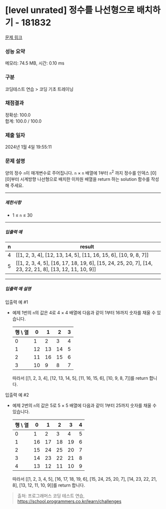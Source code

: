 # [level unrated] 정수를 나선형으로 배치하기 - 181832 

[문제 링크](https://school.programmers.co.kr/learn/courses/30/lessons/181832) 

### 성능 요약

메모리: 74.5 MB, 시간: 0.10 ms

### 구분

코딩테스트 연습 > 코딩 기초 트레이닝

### 채점결과

정확성: 100.0<br/>합계: 100.0 / 100.0

### 제출 일자

2024년 1월 4일 19:55:11

### 문제 설명

<p style="user-select: auto !important;">양의 정수 <code style="user-select: auto !important;">n</code>이 매개변수로 주어집니다. <code style="user-select: auto !important;">n</code> × <code style="user-select: auto !important;">n</code> 배열에 1부터 <code style="user-select: auto !important;">n</code><sup style="user-select: auto !important;">2</sup> 까지 정수를 인덱스 [0][0]부터 시계방향 나선형으로 배치한 이차원 배열을 return 하는 solution 함수를 작성해 주세요.</p>

<hr style="user-select: auto !important;">

<h5 style="user-select: auto !important;">제한사항</h5>

<ul style="user-select: auto !important;">
<li style="user-select: auto !important;">1 ≤ <code style="user-select: auto !important;">n</code> ≤ 30</li>
</ul>

<hr style="user-select: auto !important;">

<h5 style="user-select: auto !important;">입출력 예</h5>
<table class="table" style="user-select: auto !important;">
        <thead style="user-select: auto !important;"><tr style="user-select: auto !important;">
<th style="user-select: auto !important;">n</th>
<th style="user-select: auto !important;">result</th>
</tr>
</thead>
        <tbody style="user-select: auto !important;"><tr style="user-select: auto !important;">
<td style="user-select: auto !important;">4</td>
<td style="user-select: auto !important;">[[1, 2, 3, 4], [12, 13, 14, 5], [11, 16, 15, 6], [10, 9, 8, 7]]</td>
</tr>
<tr style="user-select: auto !important;">
<td style="user-select: auto !important;">5</td>
<td style="user-select: auto !important;">[[1, 2, 3, 4, 5], [16, 17, 18, 19, 6], [15, 24, 25, 20, 7], [14, 23, 22, 21, 8], [13, 12, 11, 10, 9]]</td>
</tr>
</tbody>
      </table>
<hr style="user-select: auto !important;">

<h5 style="user-select: auto !important;">입출력 예 설명</h5>

<p style="user-select: auto !important;">입출력 예 #1</p>

<ul style="user-select: auto !important;">
<li style="user-select: auto !important;"><p style="user-select: auto !important;">예제 1번의 <code style="user-select: auto !important;">n</code>의 값은 4로 4 × 4 배열에 다음과 같이 1부터 16까지 숫자를 채울 수 있습니다.</p>
<table class="table" style="user-select: auto !important;">
        <thead style="user-select: auto !important;"><tr style="user-select: auto !important;">
<th style="user-select: auto !important;">행 \ 열</th>
<th style="user-select: auto !important;">0</th>
<th style="user-select: auto !important;">1</th>
<th style="user-select: auto !important;">2</th>
<th style="user-select: auto !important;">3</th>
</tr>
</thead>
        <tbody style="user-select: auto !important;"><tr style="user-select: auto !important;">
<td style="user-select: auto !important;">0</td>
<td style="user-select: auto !important;">1</td>
<td style="user-select: auto !important;">2</td>
<td style="user-select: auto !important;">3</td>
<td style="user-select: auto !important;">4</td>
</tr>
<tr style="user-select: auto !important;">
<td style="user-select: auto !important;">1</td>
<td style="user-select: auto !important;">12</td>
<td style="user-select: auto !important;">13</td>
<td style="user-select: auto !important;">14</td>
<td style="user-select: auto !important;">5</td>
</tr>
<tr style="user-select: auto !important;">
<td style="user-select: auto !important;">2</td>
<td style="user-select: auto !important;">11</td>
<td style="user-select: auto !important;">16</td>
<td style="user-select: auto !important;">15</td>
<td style="user-select: auto !important;">6</td>
</tr>
<tr style="user-select: auto !important;">
<td style="user-select: auto !important;">3</td>
<td style="user-select: auto !important;">10</td>
<td style="user-select: auto !important;">9</td>
<td style="user-select: auto !important;">8</td>
<td style="user-select: auto !important;">7</td>
</tr>
</tbody>
      </table>
<p style="user-select: auto !important;">따라서 [[1, 2, 3, 4], [12, 13, 14, 5], [11, 16, 15, 6], [10, 9, 8, 7]]를 return 합니다.</p></li>
</ul>

<p style="user-select: auto !important;">입출력 예 #2</p>

<ul style="user-select: auto !important;">
<li style="user-select: auto !important;"><p style="user-select: auto !important;">예제 2번의 <code style="user-select: auto !important;">n</code>의 값은 5로 5 × 5 배열에 다음과 같이 1부터 25까지 숫자를 채울 수 있습니다.</p>
<table class="table" style="user-select: auto !important;">
        <thead style="user-select: auto !important;"><tr style="user-select: auto !important;">
<th style="user-select: auto !important;">행 \ 열</th>
<th style="user-select: auto !important;">0</th>
<th style="user-select: auto !important;">1</th>
<th style="user-select: auto !important;">2</th>
<th style="user-select: auto !important;">3</th>
<th style="user-select: auto !important;">4</th>
</tr>
</thead>
        <tbody style="user-select: auto !important;"><tr style="user-select: auto !important;">
<td style="user-select: auto !important;">0</td>
<td style="user-select: auto !important;">1</td>
<td style="user-select: auto !important;">2</td>
<td style="user-select: auto !important;">3</td>
<td style="user-select: auto !important;">4</td>
<td style="user-select: auto !important;">5</td>
</tr>
<tr style="user-select: auto !important;">
<td style="user-select: auto !important;">1</td>
<td style="user-select: auto !important;">16</td>
<td style="user-select: auto !important;">17</td>
<td style="user-select: auto !important;">18</td>
<td style="user-select: auto !important;">19</td>
<td style="user-select: auto !important;">6</td>
</tr>
<tr style="user-select: auto !important;">
<td style="user-select: auto !important;">2</td>
<td style="user-select: auto !important;">15</td>
<td style="user-select: auto !important;">24</td>
<td style="user-select: auto !important;">25</td>
<td style="user-select: auto !important;">20</td>
<td style="user-select: auto !important;">7</td>
</tr>
<tr style="user-select: auto !important;">
<td style="user-select: auto !important;">3</td>
<td style="user-select: auto !important;">14</td>
<td style="user-select: auto !important;">23</td>
<td style="user-select: auto !important;">22</td>
<td style="user-select: auto !important;">21</td>
<td style="user-select: auto !important;">8</td>
</tr>
<tr style="user-select: auto !important;">
<td style="user-select: auto !important;">4</td>
<td style="user-select: auto !important;">13</td>
<td style="user-select: auto !important;">12</td>
<td style="user-select: auto !important;">11</td>
<td style="user-select: auto !important;">10</td>
<td style="user-select: auto !important;">9</td>
</tr>
</tbody>
      </table>
<p style="user-select: auto !important;">따라서 [[1, 2, 3, 4, 5], [16, 17, 18, 19, 6], [15, 24, 25, 20, 7], [14, 23, 22, 21, 8], [13, 12, 11, 10, 9]]를 return 합니다.</p></li>
</ul>


> 출처: 프로그래머스 코딩 테스트 연습, https://school.programmers.co.kr/learn/challenges
